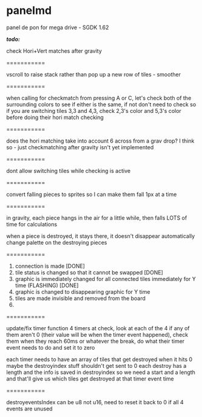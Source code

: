 # panelmd
panel de pon for mega drive - SGDK 1.62

***todo:***

check Hori+Vert matches after gravity

===========

vscroll to raise stack rather than pop up a new row of tiles - smoother

===========

when calling for checkmatch from pressing A or C, let's check both of the surrounding colors to see if either is the same, if not don't need to check
so if you are switching tiles 3,3 and 4,3, check 2,3's color and 5,3's color before doing their hori match checking

===========

does the hori matching take into account 6 across from a grav drop?
I think so - just checkmatching after gravity isn't yet implemented

===========

dont allow switching tiles while checking is active

===========

convert falling pieces to sprites so I can make them fall 1px at a time

===========

in gravity, each piece hangs in the air for a little while, then falls
LOTS of time for calculations

when a piece is destroyed, it stays there, it doesn't disappear automatically
change palette on the destroying pieces

===========

1) connection is made [DONE]
2) tile status is changed so that it cannot be swapped [DONE]
3) graphic is immediately changed for all connected tiles immediately for Y time (FLASHING) [DONE]
4) graphic is changed to disappearing graphic for Y time
5) tiles are made invisible and removed from the board
6) 
===========

update/fix timer function
4 timers
at check, look at each of the 4
if any of them aren't 0 (their value will be when the timer event happened), check them
when they reach 60ms or whatever the break, do what their timer event needs to do and set it to zero

each timer needs to have an array of tiles that get destroyed when it hits 0
maybe the destroyindex stuff shouldn't get sent to 0
each destroy has a length and the info is saved in destroyindex
so we need a start and a length and that'll give us which tiles get destroyed at that timer event time

===========

destroyeventsIndex can be u8 not u16, need to reset it back to 0 if all 4 events are unused
